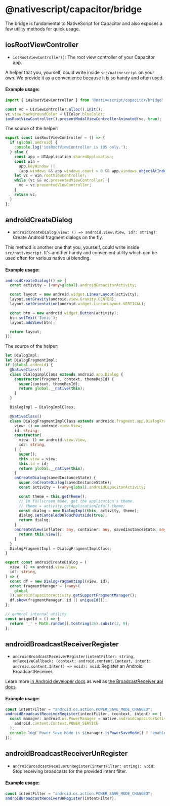 # @nativescript/capacitor/bridge

The bridge is fundamental to NativeScript for Capacitor and also exposes a few utility methods for quick usage.

## iosRootViewController

* `iosRootViewController()`: The root view controller of your Capacitor app.

A helper that you, yourself, could write inside `src/nativescript` on your own. We provide it as a convenience because it is so handy and often used.

#### Example usage:

```typescript
import { iosRootViewController } from '@nativescript/capacitor/bridge';

const vc = UIViewController.alloc().init();
vc.view.backgroundColor = UIColor.blueColor;
iosRootViewController().presentModalViewControllerAnimated(vc, true);
```

The source of the helper:

```typescript
export const iosRootViewController = () => {
  if (global.android) {
    console.log('iosRootViewController is iOS only.');
  } else {
    const app = UIApplication.sharedApplication;
    const win =
      app.keyWindow ||
      (app.windows && app.windows.count > 0 && app.windows.objectAtIndex(0));
    let vc = win.rootViewController;
    while (vc && vc.presentedViewController) {
      vc = vc.presentedViewController;
    }
    return vc;
  }
};
```

## androidCreateDialog

* `androidCreateDialog(view: () => android.view.View, id?: string)`: Create Android fragment dialogs on the fly.

This method is another one that you, yourself, could write inside `src/nativescript`. It's another handy and convenient utility which can be used often for various native ui blending.

#### Example usage:

```typescript
androidCreateDialog(() => {
  const activity = (<any>global).androidCapacitorActivity;

  const layout = new android.widget.LinearLayout(activity);
  layout.setGravity(android.view.Gravity.CENTER);
  layout.setOrientation(android.widget.LinearLayout.VERTICAL);

  const btn = new android.widget.Button(activity);
  btn.setText('Ionic');
  layout.addView(btn);

  return layout;
});
```

The source of the helper:

```typescript
let DialogImpl;
let DialogFragmentImpl;
if (global.android) {
  @NativeClass()
  class DialogImplClass extends android.app.Dialog {
    constructor(fragment, context, themeResId) {
      super(context, themeResId);
      return global.__native(this);
    }
  }

  DialogImpl = DialogImplClass;

  @NativeClass()
  class DialogFragmentImplClass extends androidx.fragment.app.DialogFragment {
    view: () => android.view.View;
    id: string;
    constructor(
      view: () => android.view.View,
      id?: string,
    ) {
      super();
      this.view = view;
      this.id = id;
      return global.__native(this);
    }
    onCreateDialog(savedInstanceState) {
      super.onCreateDialog(savedInstanceState);
      const activity = (<any>global).androidCapacitorActivity;

      const theme = this.getTheme();
      // In fullscreen mode, get the application's theme.
      // theme = activity.getApplicationInfo().theme;
      const dialog = new DialogImpl(this, activity, theme);
      dialog.setCanceledOnTouchOutside(true);
      return dialog;
    }
    onCreateView(inflater: any, container: any, savedInstanceState: any) {
      return this.view();
    }
  }
  DialogFragmentImpl = DialogFragmentImplClass;
}

export const androidCreateDialog = (
  view: () => android.view.View,
  id?: string,
) => {
  const df = new DialogFragmentImpl(view, id);
  const fragmentManager = (<any>(
    global
  )).androidCapacitorActivity.getSupportFragmentManager();
  df.show(fragmentManager, id || uniqueId());
};

// general internal utility
const uniqueId = () => {
  return '_' + Math.random().toString(36).substr(2, 9);
};
```

## androidBroadcastReceiverRegister

* `androidBroadcastReceiverRegister(intentFilter: string, onReceiveCallback: (context: android.content.Context, intent: android.content.Intent) => void): void`: Register an Android BroadcastReceiver.

Learn more [in Android developer docs](https://developer.android.com/guide/components/broadcasts) as well as [the BroadcastReceiver api docs](https://developer.android.com/reference/android/content/BroadcastReceiver).

#### Example usage:

```typescript
const intentFilter = "android.os.action.POWER_SAVE_MODE_CHANGED";
androidBroadcastReceiverRegister(intentFilter, (context, intent) => {
  const manager: android.os.PowerManager = native.androidCapacitorActivity.getSystemService(
    android.content.Context.POWER_SERVICE
  );
  console.log(`Power Save Mode is ${manager.isPowerSaveMode() ? 'enabled' : 'disabled'}`);
});
```

## androidBroadcastReceiverUnRegister

* `androidBroadcastReceiverUnRegister(intentFilter: string): void`: Stop receiving broadcasts for the provided intent filter.

#### Example usage:

```typescript
const intentFilter = "android.os.action.POWER_SAVE_MODE_CHANGED";
androidBroadcastReceiverUnRegister(intentFilter);
```
